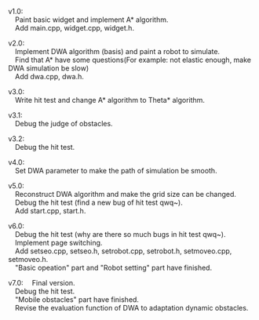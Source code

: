 v1.0:  
&emsp;Paint basic widget and implement A* algorithm.  
&emsp;Add main.cpp, widget.cpp, widget.h.  
  
v2.0:  
&emsp;Implement DWA algorithm (basis) and paint a robot to simulate.  
&emsp;Find that A* have some questions(For example: not elastic enough, make DWA simulation be slow)  
&emsp;Add dwa.cpp, dwa.h.  
  
v3.0:  
&emsp;Write hit test and change A* algorithm to Theta* algorithm.  
  
v3.1:  
&emsp;Debug the judge of obstacles.  
  
v3.2:  
&emsp;Debug the hit test.  
  
v4.0:  
&emsp;Set DWA parameter to make the path of simulation be smooth.  
  
v5.0:  
&emsp;Reconstruct DWA algorithm and make the grid size can be changed.  
&emsp;Debug the hit test (find a new bug of hit test qwq~).  
&emsp;Add start.cpp, start.h.  
  
v6.0:  
&emsp;Debug the hit test (why are there so much bugs in hit test qwq~).  
&emsp;Implement page switching.  
&emsp;Add setseo.cpp, setseo.h, setrobot.cpp, setrobot.h, setmoveo.cpp, setmoveo.h.  
&emsp;"Basic opeation" part and "Robot setting" part have finished.  
  
v7.0:
&emsp;Final version.  
&emsp;Debug the hit test.  
&emsp;"Mobile obstacles" part have finished.  
&emsp;Revise the evaluation function of DWA to adaptation dynamic obstacles.  